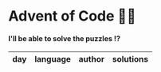 # Advent of Code 🎅🏻

#### I'll be able to solve the puzzles !?

| day | language | author | solutions |
|-----|----------|--------|-----------|
